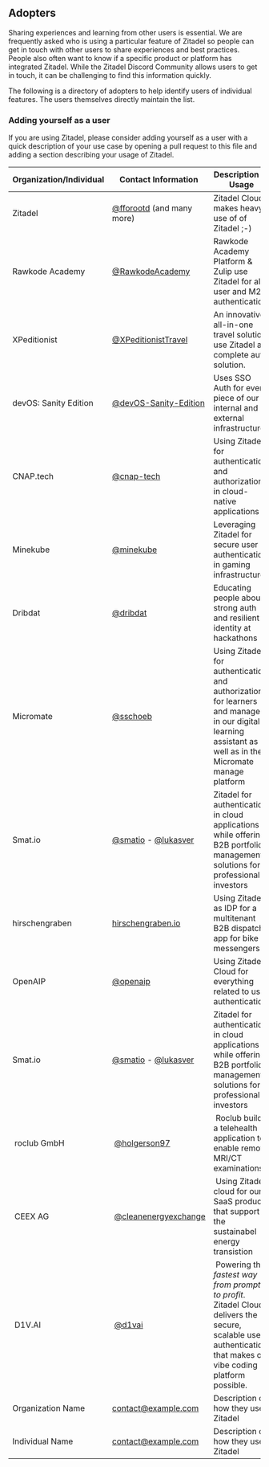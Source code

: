 ## Adopters

Sharing experiences and learning from other users is essential. We are frequently asked who is using a particular feature of Zitadel so people can get in touch with other users to share experiences and best practices. People also often want to know if a specific product or platform has integrated Zitadel. While the Zitadel Discord Community allows users to get in touch, it can be challenging to find this information quickly.

The following is a directory of adopters to help identify users of individual features. The users themselves directly maintain the list.

### Adding yourself as a user

If you are using Zitadel, please consider adding yourself as a user with a quick description of your use case by opening a pull request to this file and adding a section describing your usage of Zitadel.

| Organization/Individual | Contact Information                                                  | Description of Usage                            |
| ----------------------- | -------------------------------------------------------------------- | ----------------------------------------------- |
| Zitadel                 | [@fforootd](https://github.com/fforootd) (and many more)             | Zitadel Cloud makes heavy use of of Zitadel ;-) |
| Rawkode Academy         | [@RawkodeAcademy](https://github.com/RawkodeAcademy)                 | Rawkode Academy Platform & Zulip use Zitadel for all user and M2M authentication |
| XPeditionist            | [@XPeditionistTravel](https://github.com/XPeditionistTravel)         | An innovative all-in-one travel solution use Zitadel as complete auth solution. |
| devOS: Sanity Edition   | [@devOS-Sanity-Edition](https://github.com/devOS-Sanity-Edition)     | Uses SSO Auth for every piece of our internal and external infrastructure |
| CNAP.tech               | [@cnap-tech](https://github.com/cnap-tech)                           | Using Zitadel for authentication and authorization in cloud-native applications |
| Minekube                | [@minekube](https://github.com/minekube)                             | Leveraging Zitadel for secure user authentication in gaming infrastructure |
| Dribdat                 | [@dribdat](https://github.com/dribdat)                               | Educating people about strong auth and resilient identity at hackathons |
| Micromate               | [@sschoeb](https://github.com/sschoeb)                             | Using Zitadel for authentication and authorization for learners and managers in our digital learning assistant as well as in the Micromate manage platform |
| Smat.io                 | [@smatio](https://github.com/smatio) - [@lukasver](https://github.com/lukasver) | Zitadel for authentication in cloud applications while offering B2B portfolio management solutions for professional investors |
|hirschengraben           | [hirschengraben.io](hirschengraben.io)                               | Using Zitadel as IDP for a multitenant B2B dispatch app for bike messengers |
| OpenAIP                 | [@openaip](https://github.com/openAIP)                               | Using Zitadel Cloud for everything related to user authentication. |
| Smat.io                 | [@smatio](https://github.com/smatio) - [@lukasver](https://github.com/lukasver) | Zitadel for authentication in cloud applications while offering B2B portfolio management solutions for professional investors |
| roclub GmbH             | [@holgerson97](https://github.com/holgerson97)                        | Roclub builds a telehealth application to enable remote MRI/CT examinations. |
| CEEX AG                 | [@cleanenergyexchange](https://github.com/cleanenergyexchange)        | Using Zitadel cloud for our SaaS products that support the sustainabel energy transistion |
| D1V.AI                 | [@d1vai](https://github.com/d1vai)        | Powering the *fastest way from prompt to profit*. Zitadel Cloud delivers the secure, scalable user authentication that makes our vibe coding platform possible. |
| Organization Name       | contact@example.com                                      | Description of how they use Zitadel             |
| Individual Name         | contact@example.com                                      | Description of how they use Zitadel             |


